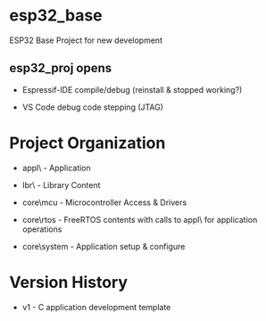 # esp32_base

ESP32 Base Project for new development

## esp32_proj opens

- Espressif-IDE compile/debug (reinstall & stopped working?)

- VS Code debug code stepping (JTAG)

# Project Organization

- appl\ - Application

- lbr\ - Library Content

- core\mcu - Microcontroller Access & Drivers

- core\rtos - FreeRTOS contents with calls to appl\ for application operations

- core\system - Application setup & configure

# Version History

- v1 - C application development template